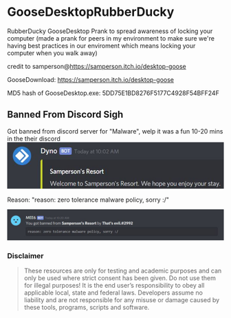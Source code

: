 # GooseDesktopRubberDucky
RubberDucky GooseDesktop Prank to spread awareness of locking your computer (made a  prank for peers in my environment to make sure we're having best practices in our enviroment which means locking your computer when you walk away)

credit to samperson@https://samperson.itch.io/desktop-goose

GooseDownload: https://samperson.itch.io/desktop-goose

MD5 hash of GooseDesktop.exe: 5DD75E1BD8276F5177C4928F54BFF24F

## Banned From Discord Sigh
Got banned from discord server for "Malware", welp it was a fun 10-20 mins in the their discord
![NotEvenMalwareThough](https://github.com/csandoval63/GooseDesktopRubberDucky/blob/master/time.JPG)

Reason: "reason: zero tolerance malware policy, sorry :/"

![NotEvenMalwareThough](https://github.com/csandoval63/GooseDesktopRubberDucky/blob/master/bannedLol.JPG)

### Disclaimer
>These resources are only for testing and academic purposes and can only be used where strict consent has been given. Do not use them for illegal purposes! It is the end user’s responsibility to obey all applicable local, state and federal laws. Developers assume no liability and are not responsible for any misuse or damage caused by these tools, programs, scripts and software.
